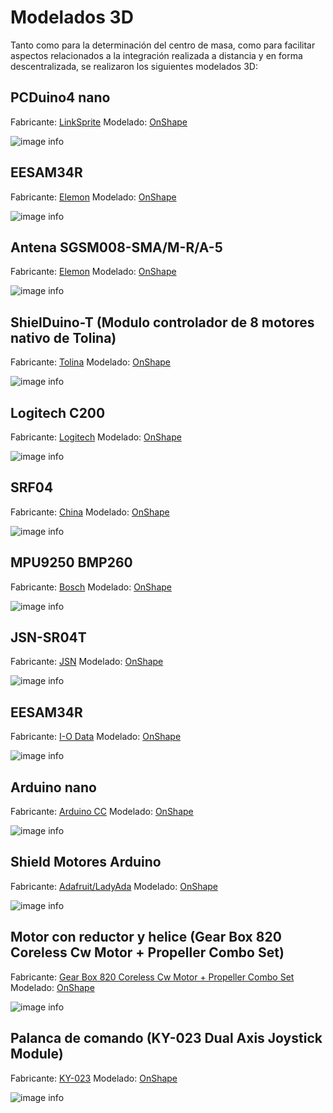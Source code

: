 # Modelados 3D

Tanto como para la determinación del centro de masa, como para facilitar aspectos relacionados a la integración realizada a distancia y en forma descentralizada, se realizaron los siguientes modelados 3D:

## PCDuino4 nano

Fabricante: [LinkSprite](https://www.linksprite.com/pcduino4-nano/)
Modelado: [OnShape](https://cad.onshape.com/documents/b4b0b3f34a575819a2707872/w/88d6b2fa41ddc3f8a9d6b3d2/e/b33581a21ca1b7f09e8596de)

![image info](./PCDuino4nano_OSh.jpg)

## EESAM34R

Fabricante: [Elemon](https://www.elemon.com.ar/Cotizar.aspx)
Modelado: [OnShape](https://cad.onshape.com/documents/ec4b6312847b79863e13bf8e/w/0436242ac0876fc591eb0102/e/217696dc8bc2e912b344ecc6)

![image info](./EESAMR34_OSh.jpg)

## Antena SGSM008-SMA/M-R/A-5

Fabricante: [Elemon](https://www.elemon.com.ar/Cotizar.aspx)
Modelado: [OnShape](https://cad.onshape.com/documents/461af691bdc8e8293b6acc81/w/5bf0a661077147eb908c0616/e/5cb2624135b9eea222923b98)

![image info](./Antena_OnShape.png)

## ShielDuino-T (Modulo controlador de 8 motores nativo de Tolina)

Fabricante: [Tolina](https://github.com/huguitovi/Tolina)
Modelado: [OnShape](https://cad.onshape.com/documents/e3b788214f8b06f891d40f1e/w/c74bf7b978118f32a32821e2/e/986af21a91f393d954ba1fb5)

![image info](./Shielduino-T_Onshape.png)

## Logitech C200

Fabricante: [Logitech](https://support.logi.com/hc/en-us/articles/360023307014-Logitech-Webcam-C200-Technical-Specifications)
Modelado: [OnShape](https://cad.onshape.com/documents/c44ed40a48549f56abfa6e95/w/bb11458fc9d157a45261392b/e/d3aeba1b3881ed7b99e6e940)

![image info](./Webcam_onshape.png)

## SRF04

Fabricante: [China]()
Modelado: [OnShape]()

![image info](./SRF04_OnShape.png)

## MPU9250 BMP260

Fabricante: [Bosch]()
Modelado: [OnShape](https://cad.onshape.com/documents/137634499555791615642d57/w/9201c79dbb14d58388e90772/e/1ceaf7b055e3bd4cd616bf7e)

![image info](./MPU9250_OnShape.png)

## JSN-SR04T

Fabricante: [JSN](https://www.elemon.com.ar/Cotizar.aspx)
Modelado: [OnShape](https://cad.onshape.com/documents/5689bac8cee0096f19e13d54/w/39e027f5c27cfc006658e57e/e/44e5082090eb61c592169ccd)

![image info](./JSN-SR04T_OnShape.png)

## EESAM34R

Fabricante: [I-O Data]()
Modelado: [OnShape](https://cad.onshape.com/documents/2a58d5fc7cfdaa5131b7bced/w/1790b3b75a4a6e0e9be4c743/e/e5ab12a85833402ce6b296c1)

![image info](./IOData_Onshape.png)

## Arduino nano

Fabricante: [Arduino CC](https://www.arduino.cc/)
Modelado: [OnShape](https://cad.onshape.com/documents/e08e87ede2b085dabb8ec284/w/2d2faaebe3f86c9a17560737/e/5b4681878ee84e214a5b4865)


![image info](./Arduino_Nano_Onshape.png)

## Shield Motores Arduino

Fabricante: [Adafruit/LadyAda](https://www.adafruit.com/product/81)
Modelado: [OnShape](https://cad.onshape.com/documents/8d47852de01c4f7387d6f724/w/a000db7d16f8f21633216dc9/e/aa8d04f9ba54ca66b5974670)

![image info](./Shield_Motores_Onshape.png)

## Motor con reductor y helice (Gear Box 820 Coreless Cw Motor + Propeller Combo Set)

Fabricante: [Gear Box 820 Coreless Cw Motor + Propeller Combo Set](https://www.adafruit.com/product/81)
Modelado: [OnShape](https://cad.onshape.com/documents/0da1457debc2a4a932a4e4b8/w/93f8d65b40d40a5ed462e47c/e/6945122e04e86da24dd1f20e)

![image info](./motor_con_reductor_onshape.png)

## Palanca de comando (KY-023 Dual Axis Joystick Module)

Fabricante: [KY-023](https://arduinomodules.info/ky-023-joystick-dual-axis-module/)
Modelado: [OnShape](https://cad.onshape.com/documents/0726fa1b1b917e7525642e5a/w/507874bc5735f5b12601344c/e/7aaea927ce7cc22c705d6ab0)

![image info](./Stick_Onshape.jpg)
<!---just---#


![image info](./EESAMR34_OSh.jpg)
![image info](./EESAMR34_OSh.jpg)
![image info](./SRF04_OnShape.png)
![image info](./MPU9250_OnShape.png)
![image info](./JSN-SR04T_OnShape.png)>
